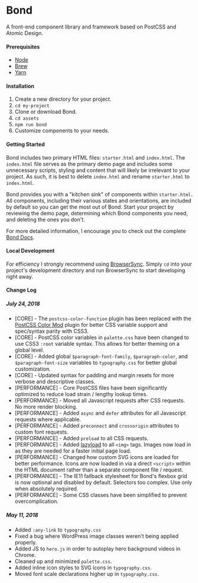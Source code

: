 # Bond

A front-end component library and framework based on PostCSS and Atomic Design.

#### Prerequisites

* [Node](https://nodejs.org/)
* [Brew](https://brew.sh/)
* [Yarn](https://yarnpkg.com/lang/en/)

#### Installation

1. Create a new directory for your project.
2. `cd my-project`
3. Clone or download Bond.
4. `cd assets`
5. `npm run bond`
6. Customize components to your needs.

#### Getting Started

Bond includes two primary HTML files: `starter.html` and `index.html`. The `index.html` file serves as the primary demo page and includes some unnecessary scripts, styling and content that will likely be irrelevant to your project. As such, it is best to delete `index.html` and rename `starter.html` to `index.html`.

Bond provides you with a "kitchen sink" of components within `starter.html`. All components, including their various states and orientations, are included by default so you can get the most out of Bond. Start your project by reviewing the demo page, determining which Bond components you need, and deleting the ones you don't.

For more detailed information, I encourage you to check out the complete [Bond Docs](http://bond.codeandmortar.com/docs).

#### Local Development

For efficiency I strongly recommend using [BrowserSync](https://browsersync.io/). Simply `cd` into your project's development directory and run BrowserSync to start developing right away.

#### Change Log

##### July 24, 2018
* [CORE] - The `postcss-color-function` plugin has been replaced with the [PostCSS Color Mod](https://github.com/jonathantneal/postcss-color-mod-function) plugin for better CSS variable support and spec/syntax parity with CSS3.
* [CORE] - PostCSS color variables in `palette.css` have been changed to use CSS3 `:root` variable syntax. This allows for better theming on a global level.
* [CORE] - Added global `$paragraph-font-family`, `$paragraph-color`, and `$paragraph-font-size` variables to `typography.css` for better global customization.
* [CORE] - Updated syntax for padding and margin resets for more verbose and descriptive classes.
* [PERFORMANCE] - Core PostCSS files have been significantly optimized to reduce load strain / lengthy lookup times.
* [PERFORMANCE] - Moved all Javascript requests after CSS requests. No more render blocking.
* [PERFORMANCE] - Added `async` and `defer` attributes for all Javascript requests where applicable.
* [PERFORMANCE] - Added `preconnect` and `crossorigin` attributes to custom font requests.
* [PERFORMANCE] - Added `preload` to all CSS requests.
* [PERFORMANCE] - Added [lazyload](https://github.com/verlok/lazyload) to all `<img>` tags. Images now load in as they are needed for a faster initial page load.
* [PERFORMANCE] - Changed how custom SVG icons are loaded for better performance. Icons are now loaded in via a direct `<script>` within the HTML document rather than a separate component file / request.
* [PERFORMANCE] - The IE11 fallback stylesheet for Bond's flexbox grid is now optional and disabled by default. Selectors too complex. Use only when absolutely required.
* [PERFORMANCE] - Some CSS classes have been simplified to prevent overcomplication.

##### May 11, 2018
* Added `:any-link` to `typography.css`
* Fixed a bug where WordPress image classes weren't being applied properly.
* Added JS to `hero.js` in order to autoplay hero background videos in Chrome.
* Cleaned up and minimized `palette.css`.
* Added inline icon styles to SVG icons in `typography.css`.
* Moved font scale declarations higher up in `typography.css`.
